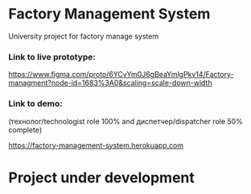 # Factory Management System
 University project for factory manage system
 
 ### Link to live prototype:
 
 https://www.figma.com/proto/6YCvYm0J6gBeaYmlgPkv14/Factory-managment?node-id=1683%3A0&scaling=scale-down-width
 
 ### Link to demo:
 
 (технолог/technologist role 100% and диспетчер/dispatcher role 50% complete)
 
 https://factory-management-system.herokuapp.com
 
 # Project under development
